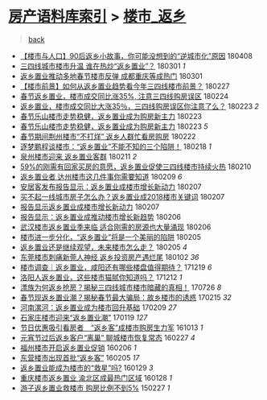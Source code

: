 [房产语料库索引](../../README.md)  > [楼市_返乡](楼市_返乡.md)
====
> [back](../README.md)

- [【楼市与人口】90后返乡小故事，你可能没想到的“逆城市化”原因](http://jkwz.applinzi.com/ittc/7089712428395004935.html#%E3%80%90%E6%A5%BC%E5%B8%82%E4%B8%8E%E4%BA%BA%E5%8F%A3%E3%80%9190%E5%90%8E%E8%BF%94%E4%B9%A1%E5%B0%8F%E6%95%85%E4%BA%8B%EF%BC%8C%E4%BD%A0%E5%8F%AF%E8%83%BD%E6%B2%A1%E6%83%B3%E5%88%B0%E7%9A%84%E2%80%9C%E9%80%86%E5%9F%8E%E5%B8%82%E5%8C%96%E2%80%9D%E5%8E%9F%E5%9B%A0) 180408  
- [三四线城市楼市升温 谁在热炒“返乡置业”？](http://jkwz.applinzi.com/ittc/7075513501231875082.html#%E4%B8%89%E5%9B%9B%E7%BA%BF%E5%9F%8E%E5%B8%82%E6%A5%BC%E5%B8%82%E5%8D%87%E6%B8%A9+%E8%B0%81%E5%9C%A8%E7%83%AD%E7%82%92%E2%80%9C%E8%BF%94%E4%B9%A1%E7%BD%AE%E4%B8%9A%E2%80%9D%EF%BC%9F) 180301 *1* 
- [返乡置业推动多地春节楼市反弹 成都重庆等成热门](http://jkwz.applinzi.com/ittc/7075449944867865616.html#%E8%BF%94%E4%B9%A1%E7%BD%AE%E4%B8%9A%E6%8E%A8%E5%8A%A8%E5%A4%9A%E5%9C%B0%E6%98%A5%E8%8A%82%E6%A5%BC%E5%B8%82%E5%8F%8D%E5%BC%B9+%E6%88%90%E9%83%BD%E9%87%8D%E5%BA%86%E7%AD%89%E6%88%90%E7%83%AD%E9%97%A8) 180301  
- [【楼市前景】如何从返乡置业趋势看今年三四线楼市前景？](http://jkwz.applinzi.com/ittc/7074791525672551435.html#%E3%80%90%E6%A5%BC%E5%B8%82%E5%89%8D%E6%99%AF%E3%80%91%E5%A6%82%E4%BD%95%E4%BB%8E%E8%BF%94%E4%B9%A1%E7%BD%AE%E4%B8%9A%E8%B6%8B%E5%8A%BF%E7%9C%8B%E4%BB%8A%E5%B9%B4%E4%B8%89%E5%9B%9B%E7%BA%BF%E6%A5%BC%E5%B8%82%E5%89%8D%E6%99%AF%EF%BC%9F) 180227  
- [春节返乡置业，楼市成交同比涨35%, 注意三四线购房误区](http://jkwz.applinzi.com/ittc/7073551405740983313.html#%E6%98%A5%E8%8A%82%E8%BF%94%E4%B9%A1%E7%BD%AE%E4%B8%9A%EF%BC%8C%E6%A5%BC%E5%B8%82%E6%88%90%E4%BA%A4%E5%90%8C%E6%AF%94%E6%B6%A835%25%2C+%E6%B3%A8%E6%84%8F%E4%B8%89%E5%9B%9B%E7%BA%BF%E8%B4%AD%E6%88%BF%E8%AF%AF%E5%8C%BA) 180224  
- [返乡置业，楼市成交同比大涨35％，三四线购房误区你注意了么？](http://jkwz.applinzi.com/ittc/7073429006575993872.html#%E8%BF%94%E4%B9%A1%E7%BD%AE%E4%B8%9A%EF%BC%8C%E6%A5%BC%E5%B8%82%E6%88%90%E4%BA%A4%E5%90%8C%E6%AF%94%E5%A4%A7%E6%B6%A835%EF%BC%85%EF%BC%8C%E4%B8%89%E5%9B%9B%E7%BA%BF%E8%B4%AD%E6%88%BF%E8%AF%AF%E5%8C%BA%E4%BD%A0%E6%B3%A8%E6%84%8F%E4%BA%86%E4%B9%88%EF%BC%9F) 180223 *2* 
- [春节乐山楼市走势稳健，返乡置业成为购房新主力](http://jkwz.applinzi.com/ittc/7073222063341175824.html#%E6%98%A5%E8%8A%82%E4%B9%90%E5%B1%B1%E6%A5%BC%E5%B8%82%E8%B5%B0%E5%8A%BF%E7%A8%B3%E5%81%A5%EF%BC%8C%E8%BF%94%E4%B9%A1%E7%BD%AE%E4%B8%9A%E6%88%90%E4%B8%BA%E8%B4%AD%E6%88%BF%E6%96%B0%E4%B8%BB%E5%8A%9B) 180223  
- [春节乐山楼市走势稳健，返乡置业成为购房新主力](http://jkwz.applinzi.com/ittc/7073216589988365318.html#%E6%98%A5%E8%8A%82%E4%B9%90%E5%B1%B1%E6%A5%BC%E5%B8%82%E8%B5%B0%E5%8A%BF%E7%A8%B3%E5%81%A5%EF%BC%8C%E8%BF%94%E4%B9%A1%E7%BD%AE%E4%B8%9A%E6%88%90%E4%B8%BA%E8%B4%AD%E6%88%BF%E6%96%B0%E4%B8%BB%E5%8A%9B) 180223 *5* 
- [春节期间荆州楼市“不打烊” 返乡人群忙看房购房](http://jkwz.applinzi.com/ittc/7072851060232553479.html#%E6%98%A5%E8%8A%82%E6%9C%9F%E9%97%B4%E8%8D%86%E5%B7%9E%E6%A5%BC%E5%B8%82%E2%80%9C%E4%B8%8D%E6%89%93%E7%83%8A%E2%80%9D+%E8%BF%94%E4%B9%A1%E4%BA%BA%E7%BE%A4%E5%BF%99%E7%9C%8B%E6%88%BF%E8%B4%AD%E6%88%BF) 180222  
- [逐梦鹏程谈楼市：“返乡置业”不能不知的三个陷阱！](http://jkwz.applinzi.com/ittc/7071145307494941713.html#%E9%80%90%E6%A2%A6%E9%B9%8F%E7%A8%8B%E8%B0%88%E6%A5%BC%E5%B8%82%EF%BC%9A%E2%80%9C%E8%BF%94%E4%B9%A1%E7%BD%AE%E4%B8%9A%E2%80%9D%E4%B8%8D%E8%83%BD%E4%B8%8D%E7%9F%A5%E7%9A%84%E4%B8%89%E4%B8%AA%E9%99%B7%E9%98%B1%EF%BC%81) 180218 *1* 
- [泉州楼市迎来 返乡置业客群](http://jkwz.applinzi.com/ittc/7068817311496930311.html#%E6%B3%89%E5%B7%9E%E6%A5%BC%E5%B8%82%E8%BF%8E%E6%9D%A5+%E8%BF%94%E4%B9%A1%E7%BD%AE%E4%B8%9A%E5%AE%A2%E7%BE%A4) 180211 *2* 
- [59%的刚需有回家买房的意愿，返乡置业促使三四线楼市持续火热](http://jkwz.applinzi.com/ittc/7068493502151656454.html#59%25%E7%9A%84%E5%88%9A%E9%9C%80%E6%9C%89%E5%9B%9E%E5%AE%B6%E4%B9%B0%E6%88%BF%E7%9A%84%E6%84%8F%E6%84%BF%EF%BC%8C%E8%BF%94%E4%B9%A1%E7%BD%AE%E4%B8%9A%E4%BF%83%E4%BD%BF%E4%B8%89%E5%9B%9B%E7%BA%BF%E6%A5%BC%E5%B8%82%E6%8C%81%E7%BB%AD%E7%81%AB%E7%83%AD) 180210  
- [返乡置业者 达州楼市这几件事你需要知道](http://jkwz.applinzi.com/ittc/7068119268250354704.html#%E8%BF%94%E4%B9%A1%E7%BD%AE%E4%B8%9A%E8%80%85+%E8%BE%BE%E5%B7%9E%E6%A5%BC%E5%B8%82%E8%BF%99%E5%87%A0%E4%BB%B6%E4%BA%8B%E4%BD%A0%E9%9C%80%E8%A6%81%E7%9F%A5%E9%81%93) 180209 *6* 
- [安居客发布报告显示：返乡置业成楼市增长新动力](http://jkwz.applinzi.com/ittc/7067280217733596177.html#%E5%AE%89%E5%B1%85%E5%AE%A2%E5%8F%91%E5%B8%83%E6%8A%A5%E5%91%8A%E6%98%BE%E7%A4%BA%EF%BC%9A%E8%BF%94%E4%B9%A1%E7%BD%AE%E4%B8%9A%E6%88%90%E6%A5%BC%E5%B8%82%E5%A2%9E%E9%95%BF%E6%96%B0%E5%8A%A8%E5%8A%9B) 180207  
- [买不起一线城市房子怎么办？返乡置业成2018楼市关键词](http://jkwz.applinzi.com/ittc/7067051676710470662.html#%E4%B9%B0%E4%B8%8D%E8%B5%B7%E4%B8%80%E7%BA%BF%E5%9F%8E%E5%B8%82%E6%88%BF%E5%AD%90%E6%80%8E%E4%B9%88%E5%8A%9E%EF%BC%9F%E8%BF%94%E4%B9%A1%E7%BD%AE%E4%B8%9A%E6%88%902018%E6%A5%BC%E5%B8%82%E5%85%B3%E9%94%AE%E8%AF%8D) 180207  
- [报告显示返乡置业成楼市增长新动力](http://jkwz.applinzi.com/ittc/7067234317216777222.html#%E6%8A%A5%E5%91%8A%E6%98%BE%E7%A4%BA%E8%BF%94%E4%B9%A1%E7%BD%AE%E4%B8%9A%E6%88%90%E6%A5%BC%E5%B8%82%E5%A2%9E%E9%95%BF%E6%96%B0%E5%8A%A8%E5%8A%9B) 180207  
- [报告显示：返乡置业成推动楼市增长新趋势](http://jkwz.applinzi.com/ittc/7067012372898513930.html#%E6%8A%A5%E5%91%8A%E6%98%BE%E7%A4%BA%EF%BC%9A%E8%BF%94%E4%B9%A1%E7%BD%AE%E4%B8%9A%E6%88%90%E6%8E%A8%E5%8A%A8%E6%A5%BC%E5%B8%82%E5%A2%9E%E9%95%BF%E6%96%B0%E8%B6%8B%E5%8A%BF) 180206  
- [武汉楼市返乡置业季来临 适合刚需的房源也大量涌现](http://jkwz.applinzi.com/ittc/7066972657826661382.html#%E6%AD%A6%E6%B1%89%E6%A5%BC%E5%B8%82%E8%BF%94%E4%B9%A1%E7%BD%AE%E4%B8%9A%E5%AD%A3%E6%9D%A5%E4%B8%B4+%E9%80%82%E5%90%88%E5%88%9A%E9%9C%80%E7%9A%84%E6%88%BF%E6%BA%90%E4%B9%9F%E5%A4%A7%E9%87%8F%E6%B6%8C%E7%8E%B0) 180206  
- [楼市进一步分化，“返乡置业”将是一个美丽的陷阱](http://jkwz.applinzi.com/ittc/7066737982432609286.html#%E6%A5%BC%E5%B8%82%E8%BF%9B%E4%B8%80%E6%AD%A5%E5%88%86%E5%8C%96%EF%BC%8C%E2%80%9C%E8%BF%94%E4%B9%A1%E7%BD%AE%E4%B8%9A%E2%80%9D%E5%B0%86%E6%98%AF%E4%B8%80%E4%B8%AA%E7%BE%8E%E4%B8%BD%E7%9A%84%E9%99%B7%E9%98%B1) 180205  
- [返乡置业还是继续观望，未来楼市怎么走？](http://jkwz.applinzi.com/ittc/7066549028999660561.html#%E8%BF%94%E4%B9%A1%E7%BD%AE%E4%B8%9A%E8%BF%98%E6%98%AF%E7%BB%A7%E7%BB%AD%E8%A7%82%E6%9C%9B%EF%BC%8C%E6%9C%AA%E6%9D%A5%E6%A5%BC%E5%B8%82%E6%80%8E%E4%B9%88%E8%B5%B0%EF%BC%9F) 180205 *4* 
- [东莞楼市刺痛新莞人神经 返乡投资房产遇烂尾](http://jkwz.applinzi.com/ittc/7054016697361499143.html#%E4%B8%9C%E8%8E%9E%E6%A5%BC%E5%B8%82%E5%88%BA%E7%97%9B%E6%96%B0%E8%8E%9E%E4%BA%BA%E7%A5%9E%E7%BB%8F+%E8%BF%94%E4%B9%A1%E6%8A%95%E8%B5%84%E6%88%BF%E4%BA%A7%E9%81%87%E7%83%82%E5%B0%BE) 180102 *36* 
- [楼市调查｜返乡置业，咸阳还有哪些楼盘值得期待？](http://jkwz.applinzi.com/ittc/7048800977983898640.html#%E6%A5%BC%E5%B8%82%E8%B0%83%E6%9F%A5%EF%BD%9C%E8%BF%94%E4%B9%A1%E7%BD%AE%E4%B8%9A%EF%BC%8C%E5%92%B8%E9%98%B3%E8%BF%98%E6%9C%89%E5%93%AA%E4%BA%9B%E6%A5%BC%E7%9B%98%E5%80%BC%E5%BE%97%E6%9C%9F%E5%BE%85%EF%BC%9F) 171219 *6* 
- [洛阳人返乡置业，这些楼市猫腻你知道吗？](http://jkwz.applinzi.com/ittc/7046198052463838225.html#%E6%B4%9B%E9%98%B3%E4%BA%BA%E8%BF%94%E4%B9%A1%E7%BD%AE%E4%B8%9A%EF%BC%8C%E8%BF%99%E4%BA%9B%E6%A5%BC%E5%B8%82%E7%8C%AB%E8%85%BB%E4%BD%A0%E7%9F%A5%E9%81%93%E5%90%97%EF%BC%9F) 171212 *1* 
- [漂族为何返乡抢房？揭秘三四线城市楼市暗藏的真相！](http://jkwz.applinzi.com/ittc/6994565833383478289.html#%E6%BC%82%E6%97%8F%E4%B8%BA%E4%BD%95%E8%BF%94%E4%B9%A1%E6%8A%A2%E6%88%BF%EF%BC%9F%E6%8F%AD%E7%A7%98%E4%B8%89%E5%9B%9B%E7%BA%BF%E5%9F%8E%E5%B8%82%E6%A5%BC%E5%B8%82%E6%9A%97%E8%97%8F%E7%9A%84%E7%9C%9F%E7%9B%B8%EF%BC%81) 170726 *8* 
- [春节现返乡置业潮？揭秘春节最大骗局：故乡楼市的诱惑](http://jkwz.applinzi.com/ittc/6934879256067965957.html#%E6%98%A5%E8%8A%82%E7%8E%B0%E8%BF%94%E4%B9%A1%E7%BD%AE%E4%B8%9A%E6%BD%AE%EF%BC%9F%E6%8F%AD%E7%A7%98%E6%98%A5%E8%8A%82%E6%9C%80%E5%A4%A7%E9%AA%97%E5%B1%80%EF%BC%9A%E6%95%85%E4%B9%A1%E6%A5%BC%E5%B8%82%E7%9A%84%E8%AF%B1%E6%83%91) 170215 *32* 
- [河南漯河：返乡置业成为楼市回升基础](http://jkwz.applinzi.com/ittc/6932567754153657348.html#%E6%B2%B3%E5%8D%97%E6%BC%AF%E6%B2%B3%EF%BC%9A%E8%BF%94%E4%B9%A1%E7%BD%AE%E4%B8%9A%E6%88%90%E4%B8%BA%E6%A5%BC%E5%B8%82%E5%9B%9E%E5%8D%87%E5%9F%BA%E7%A1%80) 170209 *27* 
- [石家庄楼市迎来“返乡置业潮”](http://jkwz.applinzi.com/ittc/6924772410145637380.html#%E7%9F%B3%E5%AE%B6%E5%BA%84%E6%A5%BC%E5%B8%82%E8%BF%8E%E6%9D%A5%E2%80%9C%E8%BF%94%E4%B9%A1%E7%BD%AE%E4%B8%9A%E6%BD%AE%E2%80%9D) 170119 *127* 
- [节日优惠吸引看房者　“返乡客”成楼市购房生力军](http://jkwz.applinzi.com/ittc/6888541472638370821.html#%E8%8A%82%E6%97%A5%E4%BC%98%E6%83%A0%E5%90%B8%E5%BC%95%E7%9C%8B%E6%88%BF%E8%80%85%E3%80%80%E2%80%9C%E8%BF%94%E4%B9%A1%E5%AE%A2%E2%80%9D%E6%88%90%E6%A5%BC%E5%B8%82%E8%B4%AD%E6%88%BF%E7%94%9F%E5%8A%9B%E5%86%9B) 161013 *1* 
- [元宵节过后返乡客户“离巢” 聊城楼市恢复常态](http://jkwz.applinzi.com/ittc/6803413823868371972.html#%E5%85%83%E5%AE%B5%E8%8A%82%E8%BF%87%E5%90%8E%E8%BF%94%E4%B9%A1%E5%AE%A2%E6%88%B7%E2%80%9C%E7%A6%BB%E5%B7%A2%E2%80%9D+%E8%81%8A%E5%9F%8E%E6%A5%BC%E5%B8%82%E6%81%A2%E5%A4%8D%E5%B8%B8%E6%80%81) 160227 *4* 
- [福州楼市开启返乡置业促销](http://jkwz.applinzi.com/ittc/6795641719265690629.html#%E7%A6%8F%E5%B7%9E%E6%A5%BC%E5%B8%82%E5%BC%80%E5%90%AF%E8%BF%94%E4%B9%A1%E7%BD%AE%E4%B8%9A%E4%BF%83%E9%94%80) 160206 *1* 
- [东营楼市出现首批“返乡客”](http://jkwz.applinzi.com/ittc/6795263080632157189.html#%E4%B8%9C%E8%90%A5%E6%A5%BC%E5%B8%82%E5%87%BA%E7%8E%B0%E9%A6%96%E6%89%B9%E2%80%9C%E8%BF%94%E4%B9%A1%E5%AE%A2%E2%80%9D) 160205 *17* 
- [返乡置业能成为楼市的“救星”吗?](http://jkwz.applinzi.com/ittc/6792704620971426821.html#%E8%BF%94%E4%B9%A1%E7%BD%AE%E4%B8%9A%E8%83%BD%E6%88%90%E4%B8%BA%E6%A5%BC%E5%B8%82%E7%9A%84%E2%80%9C%E6%95%91%E6%98%9F%E2%80%9D%E5%90%97%3F) 160129 *3* 
- [重庆楼市返乡置业 渝北区成最热门区域](http://jkwz.applinzi.com/ittc/6792295668626490372.html#%E9%87%8D%E5%BA%86%E6%A5%BC%E5%B8%82%E8%BF%94%E4%B9%A1%E7%BD%AE%E4%B8%9A+%E6%B8%9D%E5%8C%97%E5%8C%BA%E6%88%90%E6%9C%80%E7%83%AD%E9%97%A8%E5%8C%BA%E5%9F%9F) 160128 *1* 
- [游子返乡置业救楼市 购房比例不到5%](http://jkwz.applinzi.com/ittc/547650611393969079.html#%E6%B8%B8%E5%AD%90%E8%BF%94%E4%B9%A1%E7%BD%AE%E4%B8%9A%E6%95%91%E6%A5%BC%E5%B8%82+%E8%B4%AD%E6%88%BF%E6%AF%94%E4%BE%8B%E4%B8%8D%E5%88%B05%25) 150227 *1* 
